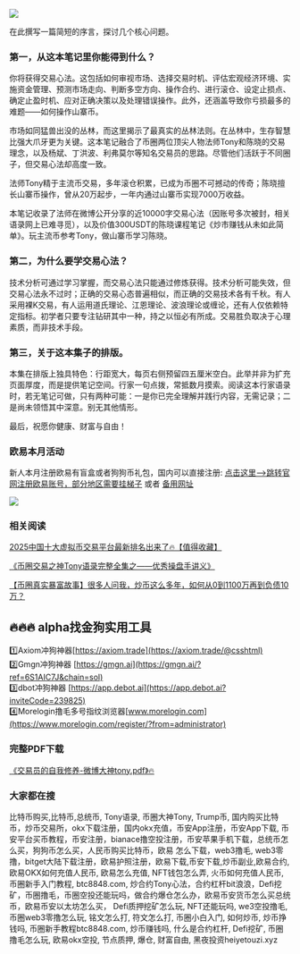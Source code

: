 ![](https://ac63e02.webp.li/交易之神Tony语录-序言.png)

在此撰写一篇简短的序言，探讨几个核心问题。

### 第一，从这本笔记里你能得到什么？ 

你将获得交易心法。这包括如何审视市场、选择交易时机、评估宏观经济环境、实施资金管理、预测市场走向、判断多空方向、操作合约、进行滚仓、设定止损点、确定止盈时机、应对正确决策以及处理错误操作。此外，还涵盖导致你亏损最多的难题——如何操作山寨币。 

市场如同猛兽出没的丛林，而这里揭示了最真实的丛林法则。在丛林中，生存智慧比强大爪牙更为关键。这本笔记融合了币圈两位顶尖人物法师Tony和陈晓的交易理念，以及杨斌、丁洪波、利弗莫尔等知名交易员的思路。尽管他们活跃于不同圈子，但交易心法却高度一致。 

法师Tony精于主流币交易，多年滚仓积累，已成为币圈不可撼动的传奇；陈晓擅长山寨币操作，曾从20万起步，一年内通过山寨币实现7000万收益。 

本笔记收录了法师在微博公开分享的近10000字交易心法（因账号多次被封，相关语录网上已难寻觅），以及价值300USDT的陈晓课程笔记《炒市赚钱从未如此简单》。玩主流币参考Tony，做山寨币学习陈晓。 

### 第二，为什么要学交易心法？ 

技术分析可通过学习掌握，而交易心法只能通过修炼获得。技术分析可能失效，但交易心法永不过时；正确的交易心态普遍相似，而正确的交易技术各有千秋。有人采用裸K交易，有人运用道氏理论、江恩理论、波浪理论或缠论，还有人仅依赖特定指标。初学者只要专注钻研其中一种，持之以恒必有所成。交易胜负取决于心理素质，而非技术手段。 

### 第三，关于这本集子的排版。 

本集在排版上独具特色：行距宽大，每页右侧预留四五厘米空白。此举并非为扩充页面厚度，而是提供笔记空间。行家一句点拨，常抵数月摸索。阅读这本行家语录时，若无笔记可做，只有两种可能：一是你已完全理解并践行内容，无需记录；二是尚未领悟其中深意。别无其他情形。 

最后，祝愿你健康、财富与自由！ 

### 欧易本月活动
新人本月注册欧易有盲盒或者狗狗币礼包，国内可以直接注册:  [点击这里–>跳转官网注册欧易账号，部分地区需要挂梯子](https://www.okx.com/zh-hans/join/74873351)  或者 [备用网址](https://www.chouyi.world/zh-hans/join/18639032)

[![](https://fe095ec.webp.li/top-10-exchanges-001.jpg)](https://www.chouyi.world/zh-hans/join/18639032)

### 相关阅读
[2025中国十大虚拟币交易平台最新排名出来了🔥【值得收藏】](https://btc8848.com/top-10-exchanges/)

[《币圈交易之神Tony语录完整全集之——优秀操盘手讲义》](https://heiyetouzi.xyz/tony-yulu-youxiucaopanshoujiangyi)

[【币圈真实暴富故事】很多人问我，炒币这么多年，如何从0到1100万再到负债10万？](https://heiyetouzi.xyz/biquanstory001/)

## 🔥🔥🔥 alpha找金狗实用工具
1️⃣Axiom冲狗神器[https://axiom.trade](https://axiom.trade/@csshtml)  
2️⃣Gmgn冲狗神器 [https://gmgn.ai](https://gmgn.ai/?ref=6S1AIC7J&chain=sol)  
3️⃣dbot冲狗神器 [https://app.debot.ai](https://app.debot.ai?inviteCode=239825)  
4️⃣Morelogin撸毛多号指纹浏览器[www.morelogin.com](https://www.morelogin.com/register/?from=administrator)  

### 完整PDF下载
[《交易员的自我修养-微博大神tony.pdf》🔥](https://heiyetouzi.xyz/downloads)

### 大家都在搜
比特币购买,比特币,总统币, Tony语录, 币圈大神Tony, Trump币, 国内购买比特币，炒币交易所，okx下载注册，国内okx充值，币安App注册，币安App下载, 币安平台买币教程，币安注册，bianace撸空投注册，币安苹果手机下载，总统币怎么买，狗狗币怎么买，人民币购买比特币，欧易 怎么下载，web3撸毛, web3零撸，bitget大陆下载注册，欧易护照注册，欧易下载,币安下载,炒币副业,欧易合约, 欧易OKX如何充值人民币, 欧易怎么充值, NFT钱包怎么弄, 火币如何充值人民币, 币圈新手入门教程, btc8848.com, 炒合约Tony心法，合约杠杆bit浪浪，Defi挖矿，币圈撸毛，币圈空投还能玩吗，做合约爆仓怎么办，欧易币安货币怎么买总统币，欧易币安以太坊怎么买， Defi质押挖矿怎么玩, NFT还能玩吗, we3空投撸毛, 币圈web3零撸怎么玩, 铭文怎么打, 符文怎么打, 币圈小白入门, 如何炒币, 炒币挣钱吗, 币圈新手教程btc8848.com, 炒币赚钱吗, 什么是合约杠杆, Defi挖矿, 币圈撸毛怎么玩, 欧易okx空投, 节点质押, 爆仓, 财富自由, 黑夜投资heiyetouzi.xyz